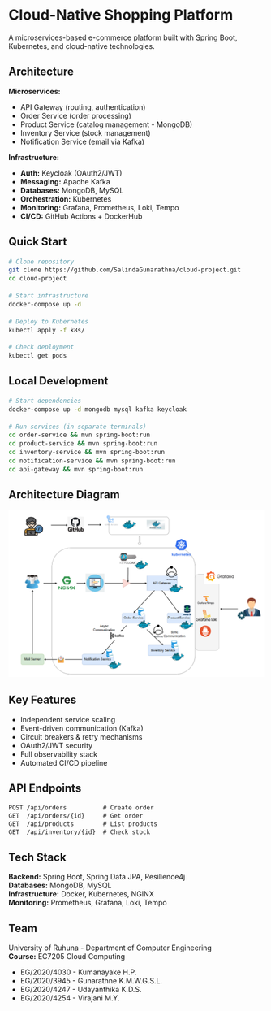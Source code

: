 # Cloud-Native Shopping Platform

A microservices-based e-commerce platform built with Spring Boot, Kubernetes, and cloud-native technologies.

## Architecture

**Microservices:**
- API Gateway (routing, authentication)
- Order Service (order processing)  
- Product Service (catalog management - MongoDB)
- Inventory Service (stock management)
- Notification Service (email via Kafka)

**Infrastructure:**
- **Auth:** Keycloak (OAuth2/JWT)
- **Messaging:** Apache Kafka
- **Databases:** MongoDB, MySQL
- **Orchestration:** Kubernetes
- **Monitoring:** Grafana, Prometheus, Loki, Tempo
- **CI/CD:** GitHub Actions + DockerHub

## Quick Start

```bash
# Clone repository
git clone https://github.com/SalindaGunarathna/cloud-project.git
cd cloud-project

# Start infrastructure
docker-compose up -d

# Deploy to Kubernetes
kubectl apply -f k8s/

# Check deployment
kubectl get pods
```

## Local Development

```bash
# Start dependencies
docker-compose up -d mongodb mysql kafka keycloak

# Run services (in separate terminals)
cd order-service && mvn spring-boot:run
cd product-service && mvn spring-boot:run
cd inventory-service && mvn spring-boot:run
cd notification-service && mvn spring-boot:run
cd api-gateway && mvn spring-boot:run
```

## Architecture Diagram

![Architecture Diagram](application_architecture.png)


## Key Features

- Independent service scaling
- Event-driven communication (Kafka)
- Circuit breakers & retry mechanisms  
- OAuth2/JWT security
- Full observability stack
- Automated CI/CD pipeline

## API Endpoints

```
POST /api/orders          # Create order
GET  /api/orders/{id}     # Get order
GET  /api/products        # List products
GET  /api/inventory/{id}  # Check stock
```

## Tech Stack

**Backend:** Spring Boot, Spring Data JPA, Resilience4j  
**Databases:** MongoDB, MySQL  
**Infrastructure:** Docker, Kubernetes, NGINX  
**Monitoring:** Prometheus, Grafana, Loki, Tempo

## Team

University of Ruhuna - Department of Computer Engineering  
**Course:** EC7205 Cloud Computing

- EG/2020/4030 - Kumanayake H.P.
- EG/2020/3945 - Gunarathne K.M.W.G.S.L.
- EG/2020/4247 - Udayanthika K.D.S.
- EG/2020/4254 - Virajani M.Y.
